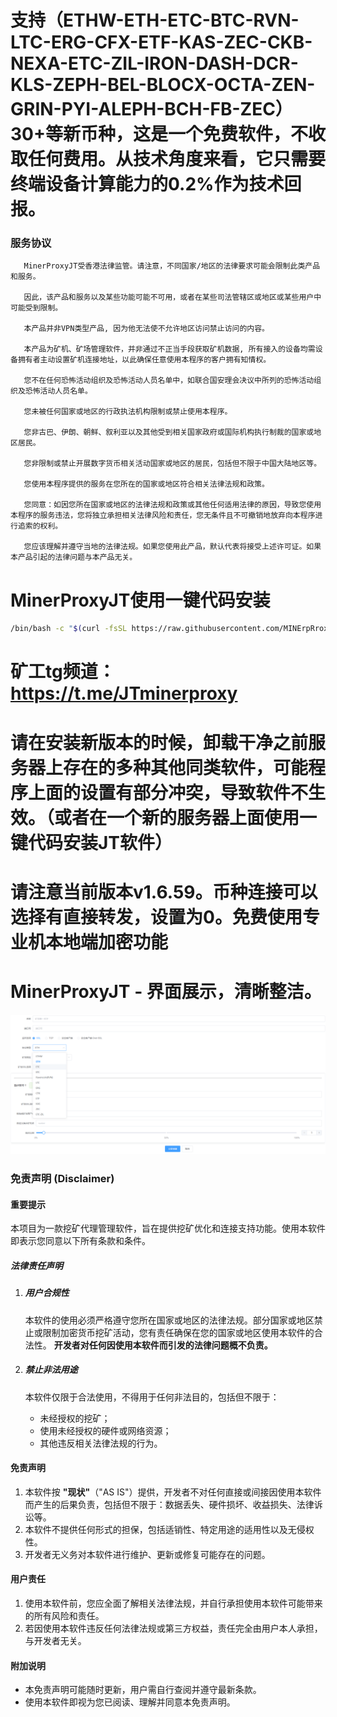# 支持（ETHW-ETH-ETC-BTC-RVN-LTC-ERG-CFX-ETF-KAS-ZEC-CKB-NEXA-ETC-ZIL-IRON-DASH-DCR-KLS-ZEPH-BEL-BLOCX-OCTA-ZEN-GRIN-PYI-ALEPH-BCH-FB-ZEC）30+等新币种，这是一个免费软件，不收取任何费用。从技术角度来看，它只需要终端设备计算能力的0.2%作为技术回报。

###  **服务协议**

       MinerProxyJT受香港法律监管。请注意，不同国家/地区的法律要求可能会限制此类产品和服务。
       
       因此，该产品和服务以及某些功能可能不可用，或者在某些司法管辖区或地区或某些用户中可能受到限制。

       本产品并非VPN类型产品, 因为他无法使不允许地区访问禁止访问的内容。

       本产品为矿机、矿场管理软件，并非通过不正当手段获取矿机数据, 所有接入的设备均需设备拥有者主动设置矿机连接地址，以此确保任意使用本程序的客户拥有知情权。

       您不在任何恐怖活动组织及恐怖活动人员名单中，如联合国安理会决议中所列的恐怖活动组织及恐怖活动人员名单。

       您未被任何国家或地区的行政执法机构限制或禁止使用本程序。

       您非古巴、伊朗、朝鲜、叙利亚以及其他受到相关国家政府或国际机构执行制裁的国家或地区居民。

       您非限制或禁止开展数字货币相关活动国家或地区的居民，包括但不限于中国大陆地区等。

       您使用本程序提供的服务在您所在的国家或地区符合相关法律法规和政策。

       您同意：如因您所在国家或地区的法律法规和政策或其他任何适用法律的原因，导致您使用本程序的服务违法，您将独立承担相关法律风险和责任，您无条件且不可撤销地放弃向本程序进行追索的权利。

       您应该理解并遵守当地的法律法规。如果您使用此产品，默认代表将接受上述许可证。如果本产品引起的法律问题与本产品无关。

# MinerProxyJT使用一键代码安装
```bash
/bin/bash -c "$(curl -fsSL https://raw.githubusercontent.com/MINErpRroxY/MinerProxyJT/main/install.sh)"
```

# 矿工tg频道： https://t.me/JTminerproxy

# 
# 请在安装新版本的时候，卸载干净之前服务器上存在的多种其他同类软件，可能程序上面的设置有部分冲突，导致软件不生效。（或者在一个新的服务器上面使用一键代码安装JT软件）

# 
# 请注意当前版本v1.6.59。币种连接可以选择有直接转发，设置为0。免费使用专业机本地端加密功能

# 

# MinerProxyJT - 界面展示，清晰整洁。

<p align="center">
    <img src="./JTminer.png" alt="Logo">
  </p>

### **免责声明 (Disclaimer)**

#### **重要提示**

本项目为一款挖矿代理管理软件，旨在提供挖矿优化和连接支持功能。使用本软件即表示您同意以下所有条款和条件。

##### **法律责任声明**

1. ##### **用户合规性**

   本软件的使用必须严格遵守您所在国家或地区的法律法规。部分国家或地区禁止或限制加密货币挖矿活动，您有责任确保在您的国家或地区使用本软件的合法性。
   **开发者对任何因使用本软件而引发的法律问题概不负责。**

2. ##### **禁止非法用途**

   本软件仅限于合法使用，不得用于任何非法目的，包括但不限于：

   - 未经授权的挖矿；
   - 使用未经授权的硬件或网络资源；
   - 其他违反相关法律法规的行为。

#### **免责声明**

1. 本软件按 **"现状"**（"AS IS"）提供，开发者不对任何直接或间接因使用本软件而产生的后果负责，包括但不限于：数据丢失、硬件损坏、收益损失、法律诉讼等。
2. 本软件不提供任何形式的担保，包括适销性、特定用途的适用性以及无侵权性。
3. 开发者无义务对本软件进行维护、更新或修复可能存在的问题。

#### **用户责任**

1. 使用本软件前，您应全面了解相关法律法规，并自行承担使用本软件可能带来的所有风险和责任。
2. 若因使用本软件违反任何法律法规或第三方权益，责任完全由用户本人承担，与开发者无关。

#### **附加说明**

- 本免责声明可能随时更新，用户需自行查阅并遵守最新条款。
- 使用本软件即视为您已阅读、理解并同意本免责声明。
